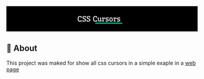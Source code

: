 <div align="center">
  <img src="images/hero.svg"/>
</div>

## 🚀 About

This project was maked for show all css cursors in a simple exaple in a [web page](https://andre2l2.github.io/css-cursors/)
